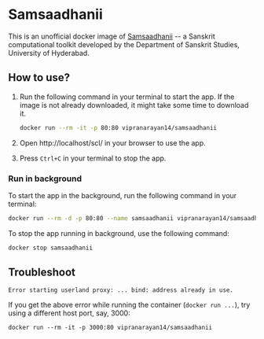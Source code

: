 # Samsaadhanii

This is an unofficial docker image of [Samsaadhanii](http://scl.samsaadhanii.in/scl/) -- a Sanskrit computational toolkit developed by the Department of Sanskrit Studies, University of Hyderabad.

## How to use?

1. Run the following command in your terminal to start the app. If the image is not already downloaded, it might take some time to download it.

    ```sh
    docker run --rm -it -p 80:80 vipranarayan14/samsaadhanii
    ```
2. Open http://localhost/scl/ in your browser to use the app.
3. Press `Ctrl+C` in your terminal to stop the app.

### Run in background 

To start the app in the background, run the following command in your terminal:

```sh
docker run --rm -d -p 80:80 --name samsaadhanii vipranarayan14/samsaadhanii
```
To stop the app running in background, use the following command:

```sh
docker stop samsaadhanii
```

## Troubleshoot

```
Error starting userland proxy: ... bind: address already in use.
```
If you get the above error while running the container (`docker run ...`), try using a different host port, say, 3000:

```
docker run --rm -it -p 3000:80 vipranarayan14/samsaadhanii
```